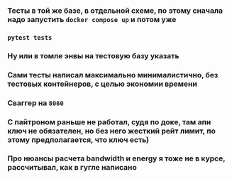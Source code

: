 ### Тесты в той же базе, в отдельной схеме, по этому сначала надо запустить ```docker compose up``` и потом уже
### ```pytest tests```
### Ну или в томле энвы на тестовую базу указать
### Сами тесты написал максимально минималистично, без тестовых контейнеров, с целью экономии времени

### Сваггер на ```8060```

### С пайтроном раньше не работал, судя по доке, там апи ключ не обязателен, но без него жесткий рейт лимит, по этому предполагается, что ключ есть)

### Про нюансы расчета bandwidth и energy я тоже не в курсе, рассчитывал, как в гугле написано

